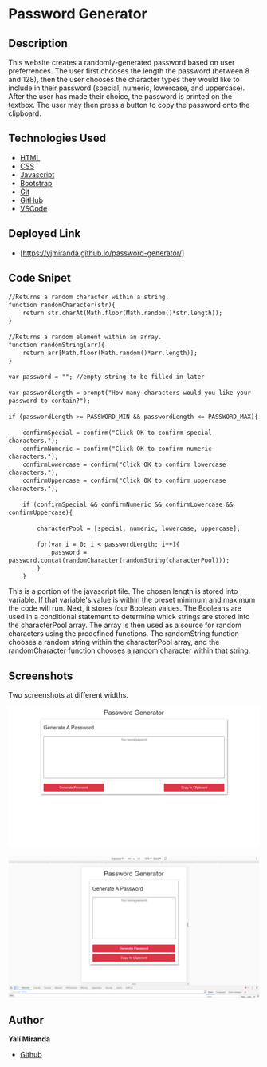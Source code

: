 # Password Generator

## Description

This website creates a randomly-generated password based on user preferrences. The user first chooses the length the password (between 8 and 128), then the user chooses the character types they would like to include in their password (special, numeric, lowercase, and uppercase). After the user has made their choice, the password is printed on the textbox. The user may then press a button to copy the password onto the clipboard.

## Technologies Used

* [HTML](https://developer.mozilla.org/en-US/docs/Web/HTML)
* [CSS](https://developer.mozilla.org/en-US/docs/Web/CSS)
* [Javascript](https://developer.mozilla.org/en-US/docs/Web/JavaScript)
* [Bootstrap](https://getbootstrap.com/)
* [Git](https://git-scm.com/)
* [GitHub](https://github.com/)
* [VSCode](https://code.visualstudio.com/)

## Deployed Link

* [https://yjmiranda.github.io/password-generator/]

## Code Snipet

```
//Returns a random character within a string.
function randomCharacter(str){
    return str.charAt(Math.floor(Math.random()*str.length));
}

//Returns a random element within an array.
function randomString(arr){
    return arr[Math.floor(Math.random()*arr.length)];
}

var password = ""; //empty string to be filled in later

var passwordLength = prompt("How many characters would you like your password to contain?");

if (passwordLength >= PASSWORD_MIN && passwordLength <= PASSWORD_MAX){

    confirmSpecial = confirm("Click OK to confirm special characters.");
    confirmNumeric = confirm("Click OK to confirm numeric characters.");
    confirmLowercase = confirm("Click OK to confirm lowercase characters.");
    confirmUppercase = confirm("Click OK to confirm uppercase characters.");

    if (confirmSpecial && confirmNumeric && confirmLowercase && confirmUppercase){

        characterPool = [special, numeric, lowercase, uppercase];

        for(var i = 0; i < passwordLength; i++){
            password = password.concat(randomCharacter(randomString(characterPool)));
        }
    }
```
This is a portion of the javascript file. The chosen length is stored into variable. If that variable's value is within the preset minimum and maximum the code will run. Next, it stores four Boolean values. The Booleans are used in a conditional statement to determine whick strings are stored into the characterPool array. The array is then used as a source for random characters using the predefined functions. The randomString function chooses a random string within the characterPool array, and the randomCharacter function chooses a random character within that string.

## Screenshots

Two screenshots at different widths.

![alt-text](images/password-generator-full.png)

![alt-text](images/password-generator-640.png)

## Author

**Yalí Miranda** 

* [Github](https://github.com/yjmiranda)